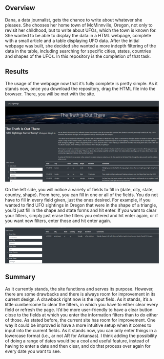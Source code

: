 ## Overview
Dana, a data journalist,  gets the chance to write about whatever she pleases. She chooses her home town of McMinnville, Oregon, not only to revisit her childhood, but to write about UFOs, which the town is known for. She wanted to be able to display the data in a HTML webpage, complete with a small article and a table displaying UFO data. After the initial webpage was built, she decided she wanted a more indepth filtering of the data in the table, including searching for specific cities, states, countries and shapes of the UFOs. In this repository is the completion of that task.

## Results
The usage of the webpage now that it’s fully complete is pretty simple. As it stands now, once you download the repository, drag the HTML file into the browser. There, you will be met with the site.

![Site with no filters](https://github.com/BrieonaT/UFOs/blob/main/static/images/Readme_site_overview.png)

On the left side, you will notice a variety of fields to fill in (date, city, state, country, shape). From here, you can fill in one or all of the fields. You do not have to fill in every field given, just the ones desired. For example, if you wanted to find UFO sightings in Oregon that were in the shape of a triangle, you’d just fill in the shape and state forms and hit enter.  If you want to clear your filters, simply just erase the filters you entered and hit enter again, or if you want new filters, enter those and hit enter again.

![Site with Filters](https://github.com/BrieonaT/UFOs/blob/main/static/images/Readme_filtered_table.png)

## Summary
As it currently stands, the site functions and serves its purpose. However, there are some drawbacks and there is always room for improvement in its current design. A drawback right now is the input field. As it stands, it’s a little cumbersome to clear the filters, in which you have to either clear every field or refresh the page. It’d be more user-friendly to have a clear button close to the fields at which you enter the information filters than to do either of those.
As stated before, the current site has room for improvement. One way it could be improved is have a more intuitive setup when it comes to input into the current fields. As it stands now, you can only enter things in a lowercase format (i.e., ar not AR for Arkansas). I think adding the possibility of doing a range of dates would be a cool and useful feature, instead of having to enter a date and then clear, and do that process over again for every date you want to see. 
